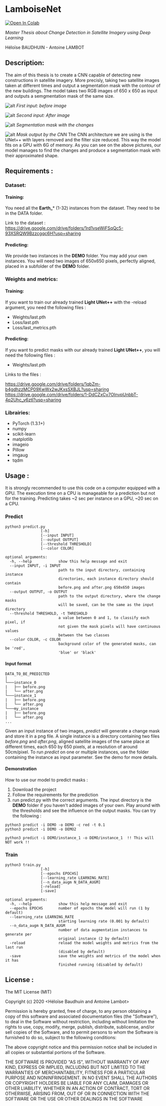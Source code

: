 # LamboiseNet

[![Open In Colab](https://colab.research.google.com/assets/colab-badge.svg)](https://colab.research.google.com/drive/1O1AZDRd7OCC8JQepjPhPOGT2AgYkkiJG)


*Master Thesis about Change Detection in Satellite Imagery using Deep Learning*

Héloïse BAUDHUIN - Antoine LAMBOT

## Description:

The aim of this thesis is to create a CNN capable of detecting new constructions in satellite imagery. More precisly, taking two satellite images taken at different times and output a segmentation mask with the contour of the new buildings. The model takes two RGB images of 650 x 650 as input and outputs a semgmentation mask of the same size.

![alt ](https://github.com/hbaudhuin/LamboiseNet/blob/master/Example/before.png?raw=true)
*First input: before image*

![alt ](https://github.com/hbaudhuin/LamboiseNet/blob/master/Example/after.png?raw=true)
*Second input: After image*

![alt ](https://github.com/hbaudhuin/LamboiseNet/blob/master/Example/gt.png?raw=true)
*Segmentation mask with the changes*

![alt ](https://github.com/hbaudhuin/LamboiseNet/blob/master/Example/output.png?raw=true)
*Mask output by the CNN*
 The CNN architecture we are using is the UNet++ with layers removed and the filter size reduced. This way the model fits on a GPU with 6G of memory. As you can see on the above pictures, our model manages to find the changes and produce a segmentation mask with their approximated shape.


## Requirements :

### Dataset:

#### Training:
You need all the **Earth_*** (1-32) instances from the dataset.
They need to be in the DATA folder.

Link to the dataset : https://drive.google.com/drive/folders/1rd1vseWiFSqQc5-93XSRQW9Bzzcgqc6H?usp=sharing 

#### Predicting:
We provide two instances in the **DEMO** folder. You may add your own instances. You will need two images of 650x650 pixels, perfectly aligned, placed in a subfolder of the **DEMO** folder.

### Weights and metrics:

#### Training:
If you want to train our already trained **Light UNet++** with the -reload argument, you need the following files :
- Weights/last.pth
- Loss/last.pth
- Loss/last_metrics.pth

#### Predicting:
If you want to predict masks with our already trained **Light UNet++**, you will need the following files :
- Weights/last.pth

Links to the files :

https://drive.google.com/drive/folders/1qbZm-b4gdhzzMCP09XwWx2wJKxsSXBJL?usp=sharing
https://drive.google.com/drive/folders/1-DdCZxCv7OInvpUnbbT-4p2Uhc_v6ztI?usp=sharing

### Librairies:
- PyTorch (1.3.1+)
- numpy
- scikit-learn
- matplotlib
- imageio
- Pillow
- imgaug
- tqdm

## Usage :
It is strongly recommended to use this code on a computer equipped with a GPU. 
The execution time on a CPU is manageable for a prediction but not for the training.
Predicting takes ~2 sec per instance on a GPU, ~20 sec on a CPU.

### Predict
```
python3 predict.py
                [-h]
                [--input INPUT]
                [--output OUTPUT]
                [--threshold THRESHOLD]
                [--color COLOR]

optional arguments:
  -h, --help            show this help message and exit
  --input INPUT, -i INPUT
                        path to the input directory, containing instance
                        directories, each instance directory should contain
                        before.png and after.png 650x650 images
  --output OUTPUT, -o OUTPUT
                        path to the output directory, where the change masks
                        will be saved, can be the same as the input directory
  --threshold THRESHOLD, -t THRESHOLD
                        a value between 0 and 1, to classify each pixel, if
                        not given the mask pixels will have continuous values
                        between the two classes
  --color COLOR, -c COLOR
                        background color of the generated masks, can be 'red',
                        'blue' or 'black'
```

#### Input format

```
DATA_TO_BE_PREDICTED 
│
└───instance_0
|   ├── before.png
|   └── after.png
└───instance_1
|   ├── before.png
|   └── after.png
└───my_instance
|   ├── before.png
|   └── after.png
...
```

Given an input instance of two images, *predict* will generate a change mask and store it in a png file. A single instance is a directory containing two files *before.png* and *after.png*, aligned satellite images of the same place at different times, each 650 by 650 pixels, at a resolution of around 50cm/pixel. To run *predict* on one or multiple instances, use the folder containing the instance as input parameter. See the demo for more details.

#### Demonstration

How to use our model to predict masks :
1. Download the project
2. Follow the requirements for the prediction
3. run predict.py with the correct arguments. The input directory is the **DEMO** folder if you haven't added images of your own. Play around with the thresholds and see the influence on the output masks. You can try the following :
```
python3 predict -i DEMO -o DEMO -c red -t 0.1
python3 predict -i DEMO -o DEMO2

python3 predict -i DEMO/instance_1 -o DEMO/instance_1  !! This will NOT work !!
```

### Train
```
python3 train.py 
                [-h]
                [--epochs EPOCHS] 
                [--learning_rate LEARNING_RATE]
                [--n_data_augm N_DATA_AUGM] 
                [-reload] 
                [-save]
                
optional arguments:
  -h, --help            show this help message and exit
  --epochs EPOCHS       number of epochs the model will run (1 by default)
  --learning_rate LEARNING_RATE
                        starting learning rate (0.001 by default)
  --n_data_augm N_DATA_AUGM
                        number of data augmentation instances to generate per
                        original instance (2 by default)
  -reload               reload the model weights and metrics from the last run
                        (disabled by default)
  -save                 save the weights and metrics of the model when it has
                        finished running (disabled by default)
```

## License : 

The MIT License (MIT)

Copyright (c) 2020 <Héloïse Baudhuin and Antoine Lambot>

Permission is hereby granted, free of charge, to any person obtaining a copy of this software and associated documentation files (the "Software"), to deal in the Software without restriction, including without limitation the rights to use, copy, modify, merge, publish, distribute, sublicense, and/or sell copies of the Software, and to permit persons to whom the Software is furnished to do so, subject to the following conditions:

The above copyright notice and this permission notice shall be included in all copies or substantial portions of the Software.

THE SOFTWARE IS PROVIDED "AS IS", WITHOUT WARRANTY OF ANY KIND, EXPRESS OR IMPLIED, INCLUDING BUT NOT LIMITED TO THE WARRANTIES OF MERCHANTABILITY, FITNESS FOR A PARTICULAR PURPOSE AND NONINFRINGEMENT. IN NO EVENT SHALL THE AUTHORS OR COPYRIGHT HOLDERS BE LIABLE FOR ANY CLAIM, DAMAGES OR OTHER LIABILITY, WHETHER IN AN ACTION OF CONTRACT, TORT OR OTHERWISE, ARISING FROM, OUT OF OR IN CONNECTION WITH THE SOFTWARE OR THE USE OR OTHER DEALINGS IN THE SOFTWARE
